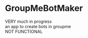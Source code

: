 # GroupMeBotMaker
VERY much in progress<br>
an app to create bots in groupme<br>
NOT FUNCTIONAL <br>
